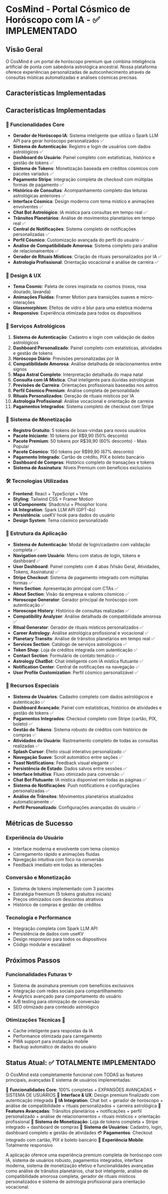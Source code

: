 # CosMind - Portal Cósmico de Horóscopo com IA - ✅ IMPLEMENTADO

## Visão Geral

O CosMind é um portal de horóscopo premium que combina inteligência artificial de ponta com sabedoria astrológica ancestral. Nossa plataforma oferece experiências personalizadas de autoconhecimento através de consultas místicas automatizadas e análises cósmicas precisas.

## Características Implementadas

## Características Implementadas

### 🌟 Funcionalidades Core

- **Gerador de Horóscopo IA**: Sistema inteligente que utiliza o Spark LLM API para gerar horóscopo personalizados ✅
- **Sistema de Autenticação**: Registro e login de usuários com dados astrológicos ✅
- **Dashboard do Usuário**: Painel completo com estatísticas, histórico e gestão de tokens ✅
- **Sistema de Tokens**: Monetização baseada em créditos cósmicos com pacotes variados ✅
- **Pagamento Stripe**: Integração completa de checkout com múltiplas formas de pagamento ✅
- **Histórico de Consultas**: Acompanhamento completo das leituras astrológicas anteriores ✅
- **Interface Cósmica**: Design moderno com tema místico e animações envolventes ✅
- **Chat Bot Astrológico**: IA mística para consultas em tempo real ✅
- **Trânsitos Planetários**: Análise de movimentos planetários em tempo real ✅
- **Central de Notificações**: Sistema completo de notificações personalizadas ✅
- **Perfil Cósmico**: Customização avançada do perfil do usuário ✅
- **Análise de Compatibilidade Amorosa**: Sistema completo para análise de relacionamentos ✅
- **Gerador de Rituais Místicos**: Criação de rituais personalizados por IA ✅
- **Astrologia Profissional**: Orientação vocacional e análise de carreira ✅

### 🎨 Design & UX

- **Tema Cosmic**: Paleta de cores inspirada no cosmos (roxos, rosa dourado, lavanda)
- **Animações Fluidas**: Framer Motion para transições suaves e micro-interações
- **Glassmorphism**: Efeitos de vidro e blur para uma estética moderna
- **Responsivo**: Experiência otimizada para todos os dispositivos

### 🔮 Serviços Astrológicos

1. **Sistema de Autenticação**: Cadastro e login com validação de dados astrológicos
2. **Dashboard Personalizado**: Painel completo com estatísticas, atividades e gestão de tokens
3. **Horóscopo Diário**: Previsões personalizadas por IA
4. **Compatibilidade Amorosa**: Análise detalhada de relacionamentos entre signos
5. **Mapa Astral Completo**: Interpretação detalhada do mapa natal
6. **Consulta com IA Mística**: Chat inteligente para dúvidas astrológicas
7. **Previsões de Carreira**: Orientações profissionais baseadas nos astros
8. **Perfil Cósmico Premium**: Análise completa de personalidade
9. **Rituais Personalizados**: Geração de rituais místicos por IA
10. **Astrologia Profissional**: Análise vocacional e orientação de carreira
11. **Pagamentos Integrados**: Sistema completo de checkout com Stripe

### 💫 Sistema de Monetização

- **Registro Gratuito**: 5 tokens de boas-vindas para novos usuários
- **Pacote Iniciante**: 10 tokens por R$9,90 (50% desconto)
- **Pacote Premium**: 50 tokens por R$39,90 (60% desconto) - Mais Popular
- **Pacote Cósmico**: 150 tokens por R$99,90 (67% desconto)
- **Pagamento Integrado**: Cartão de crédito, PIX e boleto bancário
- **Dashboard de Compras**: Histórico completo de transações e tokens
- **Sistema de Assinatura**: Níveis Premium com benefícios exclusivos

### 🛠️ Tecnologias Utilizadas

- **Frontend**: React + TypeScript + Vite
- **Styling**: Tailwind CSS + Framer Motion
- **UI Components**: Shadcn/ui + Phosphor Icons
- **IA Integration**: Spark LLM API (GPT-4o)
- **Persistência**: useKV hook para dados do usuário
- **Design System**: Tema cósmico personalizado

### 📱 Estrutura da Aplicação

- **Sistema de Autenticação**: Modal de login/cadastro com validação completa ✅
- **Navigation com Usuário**: Menu com status de login, tokens e dashboard ✅
- **User Dashboard**: Painel completo com 4 abas (Visão Geral, Atividades, Tokens, Assinatura) ✅
- **Stripe Checkout**: Sistema de pagamento integrado com múltiplas formas ✅
- **Hero Section**: Apresentação principal com CTAs ✅
- **About Section**: Visão da empresa e valores cósmicos ✅
- **Horoscope Generator**: Gerador principal de horóscopo com autenticação ✅
- **Horoscope History**: Histórico de consultas realizadas ✅
- **Compatibility Analyzer**: Análise detalhada de compatibilidade amorosa ✅
- **Ritual Generator**: Gerador de rituais místicos personalizados ✅
- **Career Astrology**: Análise astrológica profissional e vocacional ✅
- **Planetary Transits**: Análise de trânsitos planetários em tempo real ✅
- **Services Section**: Catálogo de serviços astrológicos ✅
- **Token Shop**: Loja de créditos integrada com autenticação ✅
- **Contact Section**: Formulário de contato temático ✅
- **Astrology ChatBot**: Chat inteligente com IA mística flutuante ✅
- **Notification Center**: Central de notificações na navegação ✅
- **User Profile Customization**: Perfil cósmico personalizável ✅

### 🌙 Recursos Especiais

- **Sistema de Usuários**: Cadastro completo com dados astrológicos e autenticação ✅
- **Dashboard Avançado**: Painel com estatísticas, histórico de atividades e gestão de tokens ✅
- **Pagamentos Integrados**: Checkout completo com Stripe (cartão, PIX, boleto) ✅
- **Gestão de Tokens**: Sistema robusto de créditos com histórico de compras ✅
- **Atividades do Usuário**: Rastreamento completo de todas as consultas realizadas ✅
- **Splash Cursor**: Efeito visual interativo personalizado ✅
- **Navegação Suave**: Scroll automático entre seções ✅
- **Toast Notifications**: Feedback visual elegante ✅
- **Persistência de Estado**: Dados salvos entre sessões ✅
- **Interface Intuitiva**: Fluxo otimizado para conversão ✅
- **Chat Bot Flutuante**: IA mística disponível em todas as páginas ✅
- **Sistema de Notificações**: Push notifications e configurações personalizadas ✅
- **Análise de Trânsitos**: Movimentos planetários atualizados automaticamente ✅
- **Perfil Personalizado**: Configurações avançadas do usuário ✅

## Métricas de Sucesso

### Experiência do Usuário

- Interface moderna e envolvente com tema cósmico
- Carregamento rápido e animações fluidas
- Navegação intuitiva com foco na conversão
- Feedback imediato em todas as interações

### Conversão e Monetização

- Sistema de tokens implementado com 3 pacotes
- Estratégia freemium (5 tokens gratuitos iniciais)
- Preços otimizados com descontos atrativos
- Histórico de compras e gestão de créditos

### Tecnologia e Performance

- Integração completa com Spark LLM API
- Persistência de dados com useKV
- Design responsivo para todos os dispositivos
- Código modular e escalável

## Próximos Passos

### Funcionalidades Futuras ✨

- Sistema de assinatura premium com benefícios exclusivos
- Integração com redes sociais para compartilhamento
- Analytics avançado para comportamento do usuário
- A/B testing para otimização de conversão
- SEO otimizado para conteúdo astrológico

### Otimizações Técnicas 🔧

- Cache inteligente para respostas da IA
- Performance otimizada para carregamento
- PWA support para instalação mobile
- Backup automático de dados do usuário

## Status Atual: ✅ TOTALMENTE IMPLEMENTADO

O CosMind está completamente funcional com TODAS as features principais, avançadas E sistema de usuários implementadas:

🌟 **Funcionalidades Core**: 100% completas + EXPANSÕES AVANÇADAS + SISTEMA DE USUÁRIOS
🎨 **Interface & UX**: Design premium finalizado com autenticação integrada
🤖 **IA Integration**: Chat bot + gerador de horóscopo + análise de compatibilidade + rituais personalizados + carreira astrológica
🔮 **Features Avançadas**: Trânsitos planetários + notificações + perfil personalizado + análise de relacionamentos + rituais místicos + orientação profissional
💫 **Sistema de Monetização**: Loja de tokens completa + Stripe integrado + dashboard de compras
👤 **Sistema de Usuários**: Cadastro, login, dashboard completo e gestão de atividades
💳 **Pagamentos**: Checkout integrado com cartão, PIX e boleto bancário
📱 **Experiência Mobile**: Totalmente responsivo

A aplicação oferece uma experiência premium completa de horóscopo com IA, sistema de usuários robusto, pagamentos integrados, interface moderna, sistema de monetização efetivo e funcionalidades avançadas como análise de trânsitos planetários, chat bot inteligente, análise de compatibilidade amorosa completa, gerador de rituais místicos personalizados e sistema de astrologia profissional para orientação vocacional.
